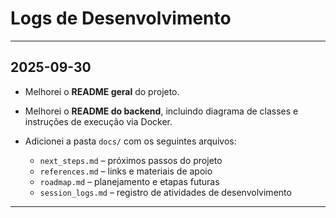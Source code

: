 # Logs de Desenvolvimento

---

## 2025-09-30

* Melhorei o **README geral** do projeto.
* Melhorei o **README do backend**, incluindo diagrama de classes e instruções de execução via Docker.
* Adicionei a pasta `docs/` com os seguintes arquivos:

  * `next_steps.md` – próximos passos do projeto
  * `references.md` – links e materiais de apoio
  * `roadmap.md` – planejamento e etapas futuras
  * `session_logs.md` – registro de atividades de desenvolvimento

---